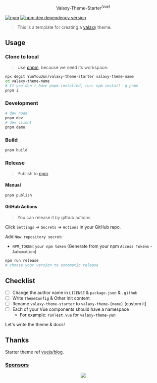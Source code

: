 <p align="center">
Valaxy-Theme-Starter<sup><em>(vue)</em></sup>
</p>

[![npm](https://img.shields.io/npm/v/valaxy-theme-starter)](https://www.npmjs.com/package/valaxy-theme-starter)
[![npm dev dependency version](https://img.shields.io/npm/dependency-version/valaxy-theme-starter/dev/valaxy)](https://github.com/YunYouJun/valaxy)

> This is a template for creating a [valaxy](https://github.com/YunYouJun/valaxy) theme.

## Usage

### Clone to local

> Use [pnpm](https://pnpm.io/), because we need its workspace.

```bash
npx degit YunYouJun/valaxy-theme-starter valaxy-theme-name
cd valaxy-theme-name
# If you don't have pnpm installed, run: npm install -g pnpm
pnpm i
```

### Development

```bash
# dev node
pnpm dev
# dev client
pnpm demo
```

### Build

```bash
pnpm build
```

### Release

> Publish to [npm](https://www.npmjs.com/).

#### Manual

```bash
pnpm publish
```

#### GitHub Actions

> You can release it by github actions.

Click `Settings` -> `Secrets` -> `Actions` in your GitHub repo.

Add `New repository secret`:

- `NPM_TOKEN`: `your npm token` (Generate from your npm `Access Tokens` - `Automation`)

```bash
npm run release
# choose your version to automatic release
```

## Checklist

- [ ] Change the author name in `LICENSE` & `package.json` & `.github`
- [ ] Write `ThemeConfig` & Other init content
- [ ] Rename `valaxy-theme-starter` to `valaxy-theme-{name}` (custom it)
- [ ] Each of your Vue components should have a namespace
  - For example: `YunTest.vue` for `valaxy-theme-yun`

Let's write the theme & docs!

## Thanks

Starter theme ref [vuejs/blog](https://github.com/vuejs/blog).

### [Sponsors](https://sponsors.yunyoujun.cn)

<p align="center">
  <a href="https://sponsors.yunyoujun.cn">
    <img src='https://fastly.jsdelivr.net/gh/YunYouJun/sponsors/public/sponsors.svg'/>
  </a>
</p>

